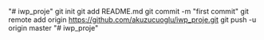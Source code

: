 "# iwp_proje"  git init git add README.md git commit -m "first commit" git remote add origin https://github.com/akuzucuoglu/iwp_proje.git git push -u origin master
"# iwp_proje" 
